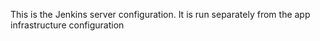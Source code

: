 This is the Jenkins server configuration.  It is run separately from the app infrastructure configuration